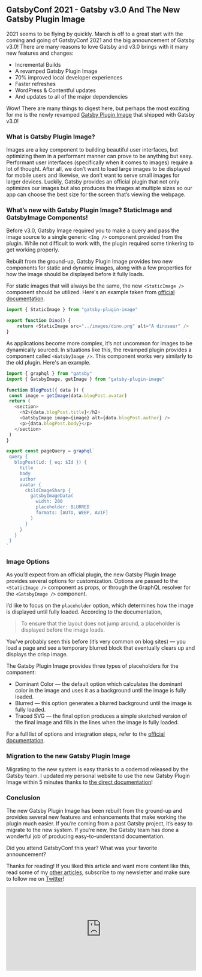 ## GatsbyConf 2021 - Gatsby v3.0 And The New Gatsby Plugin Image

2021 seems to be flying by quickly. March is off to a great start with the coming and going of GatsbyConf 2021 and the big announcement of Gatsby v3.0! There are many reasons to love Gatsby and v3.0 brings with it many new features and changes:

- Incremental Builds
- A revamped Gatsby Plugin Image
- 70% improved local developer experiences
- Faster refreshes
- WordPress & Contentful updates
- And updates to all of the major dependencies

Wow! There are many things to digest here, but perhaps the most exciting for me is the newly revamped [Gatsby Plugin Image](https://www.gatsbyjs.com/plugins/gatsby-plugin-image) that shipped with Gatsby v3.0!

### What is Gatsby Plugin Image?

Images are a key component to building beautiful user interfaces, but optimizing them in a performant manner can prove to be anything but easy. Performant user interfaces (specifically when it comes to images) require a lot of thought. After all, we don’t want to load large images to be displayed for mobile users and likewise, we don’t want to serve small images for larger devices. Luckily, Gatsby provides an official plugin that not only optimizes our images but also produces the images at multiple sizes so our app can choose the best size for the screen that’s viewing the webpage.

### What’s new with Gatsby Plugin Image? StaticImage and GatsbyImage Components!

Before v3.0, Gatsby Image required you to make a query and pass the image source to a single generic `<Img />` component provided from the plugin. While not difficult to work with, the plugin required some tinkering to get working properly.

Rebuilt from the ground-up, Gatsby Plugin Image provides two new components for static and dynamic images, along with a few properties for how the image should be displayed before it fully loads.

For static images that will always be the same, the new `<StaticImage />` component should be utilized. Here's an example taken from [official documentation](https://www.gatsbyjs.com/plugins/gatsby-plugin-image/).

```javascript
import { StaticImage } from "gatsby-plugin-image"

export function Dino() { 
	return <StaticImage src="../images/dino.png" alt="A dinosaur" /> 
}
```

As applications become more complex, it’s not uncommon for images to be dynamically sourced. In situations like this, the revamped plugin provides a component called `<GatsbyImage />`. This component works very similarly to the old plugin. Here's an example.

```javascript
import { graphql } from "gatsby"
import { GatsbyImage, getImage } from "gatsby-plugin-image"

function BlogPost({ data }) {
 const image = getImage(data.blogPost.avatar)
 return (
   <section>
	 <h2>{data.blogPost.title}</h2>
	 <GatsbyImage image={image} alt={data.blogPost.author} />
	 <p>{data.blogPost.body}</p>
   </section>
 )
}

export const pageQuery = graphql`
 query {
   blogPost(id: { eq: $Id }) {
	 title
	 body
	 author
	 avatar {
	   childImageSharp {
		 gatsbyImageData(
		   width: 200
		   placeholder: BLURRED
		   formats: [AUTO, WEBP, AVIF]
		 )
	   }
	 }
   }
 }
`
```

### Image Options

As you’d expect from an official plugin, the new Gatsby Plugin Image provides several options for customization. Options are passed to the `<StaticImage />` component as props, or through the GraphQL resolver for the `<GatsbyImage />` component.

I’d like to focus on the `placeholder` option, which determines how the image is displayed until fully loaded. According to the documentation,

> To ensure that the layout does not jump around, a placeholder is displayed before the image loads.

You’ve probably seen this before (it’s very common on blog sites) — you load a page and see a temporary blurred block that eventually clears up and displays the crisp image.

The Gatsby Plugin Image provides three types of placeholders for the component:

- Dominant Color — the default option which calculates the dominant color in the image and uses it as a background until the image is fully loaded.
- Blurred — this option generates a blurred background until the image is fully loaded.
- Traced SVG — the final option produces a simple sketched version of the final image and fills in the lines when the image is fully loaded.

For a full list of options and integration steps, refer to the [official documentation](https://www.gatsbyjs.com/docs/reference/built-in-components/gatsby-plugin-image/#image-options).

### Migration to the new Gatsby Plugin Image

Migrating to the new system is easy thanks to a codemod released by the Gatsby team. I updated my personal website to use the new Gatsby Plugin Image within 5 minutes thanks to [the direct documentation](https://www.gatsbyjs.com/docs/reference/release-notes/image-migration-guide)!

### Conclusion

The new Gatsby Plugin Image has been rebuilt from the ground-up and provides several new features and enhancements that make working the plugin much easier. If you’re coming from a past Gatsby project, it’s easy to migrate to the new system. If you’re new, the Gatsby team has done a wonderful job of producing easy-to-understand documentation.

Did you attend GatsbyConf this year? What was your favorite announcement?

Thanks for reading! If you liked this article and want more content like this, read some of my [other articles](https://braydoncoyer.dev/blog/), subscribe to my newsletter and make sure to follow me on [Twitter](https://twitter.com/BraydonCoyer)!

<iframe
scrolling="no"
style="width:100%!important;height:220px;border:1px #ccc solid !important"
src="https://buttondown.email/braydoncoyer?as_embed=true"
></iframe>

